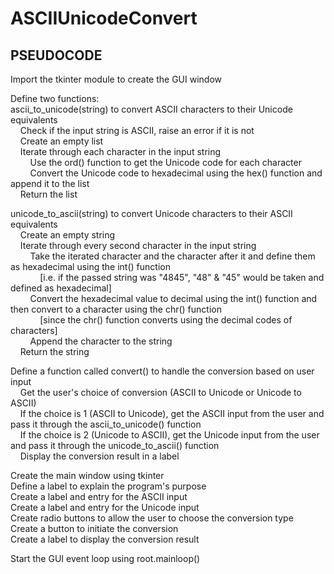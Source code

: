 # ASCIIUnicodeConvert

## PSEUDOCODE

Import the tkinter module to create the GUI window

Define two functions:  
ascii_to_unicode(string) to convert ASCII characters to their Unicode equivalents  
&nbsp;&nbsp;&nbsp;&nbsp;Check if the input string is ASCII, raise an error if it is not  
&nbsp;&nbsp;&nbsp;&nbsp;Create an empty list  
&nbsp;&nbsp;&nbsp;&nbsp;Iterate through each character in the input string  
&nbsp;&nbsp;&nbsp;&nbsp;&nbsp;&nbsp;&nbsp;&nbsp;Use the ord() function to get the Unicode code for each character  
&nbsp;&nbsp;&nbsp;&nbsp;&nbsp;&nbsp;&nbsp;&nbsp;Convert the Unicode code to hexadecimal using the hex() function and append it to the list  
&nbsp;&nbsp;&nbsp;&nbsp;Return the list 

unicode_to_ascii(string) to convert Unicode characters to their ASCII equivalents  
&nbsp;&nbsp;&nbsp;&nbsp;Create an empty string  
&nbsp;&nbsp;&nbsp;&nbsp;Iterate through every second character in the input string  
&nbsp;&nbsp;&nbsp;&nbsp;&nbsp;&nbsp;&nbsp;&nbsp;Take the iterated character and the character after it and define them as hexadecimal using the int() function  
&nbsp;&nbsp;&nbsp;&nbsp;&nbsp;&nbsp;&nbsp;&nbsp;&nbsp;&nbsp;&nbsp;&nbsp;[i.e. if the passed string was "4845", "48" & "45" would be taken and defined as hexadecimal]   
&nbsp;&nbsp;&nbsp;&nbsp;&nbsp;&nbsp;&nbsp;&nbsp;Convert the hexadecimal value to decimal using the int() function and then convert to a character using the chr() function  
&nbsp;&nbsp;&nbsp;&nbsp;&nbsp;&nbsp;&nbsp;&nbsp;&nbsp;&nbsp;&nbsp;&nbsp;[since the chr() function converts using the decimal codes of characters]  
&nbsp;&nbsp;&nbsp;&nbsp;&nbsp;&nbsp;&nbsp;&nbsp;Append the character to the string  
&nbsp;&nbsp;&nbsp;&nbsp;Return the string

Define a function called convert() to handle the conversion based on user input  
&nbsp;&nbsp;&nbsp;&nbsp;Get the user's choice of conversion (ASCII to Unicode or Unicode to ASCII)  
&nbsp;&nbsp;&nbsp;&nbsp;If the choice is 1 (ASCII to Unicode), get the ASCII input from the user and pass it through the ascii_to_unicode() function  
&nbsp;&nbsp;&nbsp;&nbsp;If the choice is 2 (Unicode to ASCII), get the Unicode input from the user and pass it through the unicode_to_ascii() function  
&nbsp;&nbsp;&nbsp;&nbsp;Display the conversion result in a label  

Create the main window using tkinter  
Define a label to explain the program's purpose  
Create a label and entry for the ASCII input  
Create a label and entry for the Unicode input  
Create radio buttons to allow the user to choose the conversion type  
Create a button to initiate the conversion  
Create a label to display the conversion result  

Start the GUI event loop using root.mainloop()
